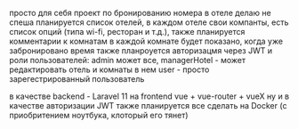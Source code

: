 просто для себя проект по бронированию номера в отеле
делаю не спеша планируется список отелей, в каждом отеле свои компанты, 
есть список опций (типа wi-fi, ресторан и т.д.),
также планируется комментарии к комнатам
в каждой комнате будет показано, когда уже забронировано время
также планроуется авторизацмя через JWT и роли пользователей: 
admin может все, 
managerHotel - может редактировать отель и комнаты в нем
user - просто зарегестрированный пользователь

в качестве backend - Laravel 11 на frontend vue + vue-router + vueX  ну и в качестве авторизации JWT
также планируется все сделать на Docker (с приобритением ноутбука, клоторый его тянет)
